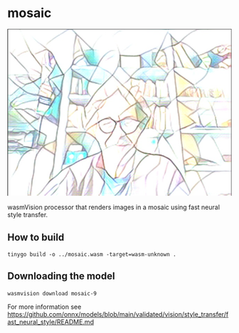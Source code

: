 # mosaic

![mosaic](../../images/mosaic-processor.png)

wasmVision processor that renders images in a mosaic using fast neural style transfer.

## How to build

```shell
tinygo build -o ../mosaic.wasm -target=wasm-unknown .
```

## Downloading the model

```shell
wasmvision download mosaic-9
```

For more information see https://github.com/onnx/models/blob/main/validated/vision/style_transfer/fast_neural_style/README.md
